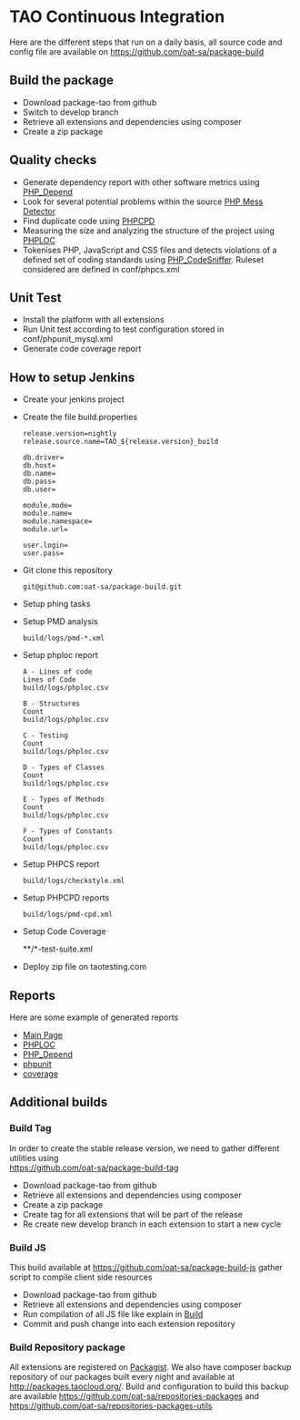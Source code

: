 <!--
created_at: '2014-09-25 12:39:35'
updated_at: '2014-09-26 00:42:35'
authors:
    - 'Lionel Lecaque'
tags: {  }
-->

TAO Continuous Integration
==========================

Here are the different steps that run on a daily basis, all source code and config file are available on https://github.com/oat-sa/package-build

Build the package
-----------------

-   Download package-tao from github
-   Switch to develop branch
-   Retrieve all extensions and dependencies using composer
-   Create a zip package

Quality checks
--------------

-   Generate dependency report with other software metrics using [PHP_Depend](http://pdepend.org)
-   Look for several potential problems within the source [PHP Mess Detector](http://phpmd.org)
-   Find duplicate code using [PHPCPD](https://github.com/sebastianbergmann/phpcpd)
-   Measuring the size and analyzing the structure of the project using [PHPLOC](https://github.com/sebastianbergmann/phploc)
-   Tokenises PHP, JavaScript and CSS files and detects violations of a defined set of coding standards using [PHP_CodeSniffer](http://github.com/squizlabs/PHP_CodeSniffer). Ruleset considered are defined in conf/phpcs.xml

Unit Test
---------

-   Install the platform with all extensions
-   Run Unit test according to test configuration stored in conf/phpunit_mysql.xml
-   Generate code coverage report

How to setup Jenkins
-------------------

-   Create your jenkins project
-   Create the file build.properties



        release.version=nightly
        release.source.name=TAO_${release.version}_build

        db.driver=
        db.host=
        db.name=
        db.pass=
        db.user=

        module.mode=
        module.name=
        module.namespace=
        module.url=

        user.login=
        user.pass=

-   Git clone this repository



        git@github.com:oat-sa/package-build.git

-   Setup phing tasks
-   Setup PMD analysis



        build/logs/pmd-*.xml

-   Setup phploc report



        A - Lines of code
        Lines of Code
        build/logs/phploc.csv

        B - Structures
        Count
        build/logs/phploc.csv

        C - Testing
        Count
        build/logs/phploc.csv

        D - Types of Classes
        Count
        build/logs/phploc.csv

        E - Types of Methods
        Count
        build/logs/phploc.csv

        F - Types of Constants
        Count
        build/logs/phploc.csv

-   Setup PHPCS report



        build/logs/checkstyle.xml

-   Setup PHPCPD reports



        build/logs/pmd-cpd.xml

-   Setup Code Coverage



       **/*-test-suite.xml

-   Deploy zip file on taotesting.com

Reports
-------

Here are some example of generated reports

-   [Main Page](http://docs.taotesting.com/reports/main.pdf)
-   [PHPLOC](http://docs.taotesting.com/reports/phploc.pdf)
-   [PHP_Depend](http://docs.taotesting.com/reports/jdepend.pdf)
-   [phpunit](http://docs.taotesting.com/reports/build-tao%20%2352%20Test%20Results%20%5BJenkins%5D.pdf)
-   [coverage](http://docs.taotesting.com/coverage/)

Additional builds
-----------------

### Build Tag

In order to create the stable release version, we need to gather different utilities using\
https://github.com/oat-sa/package-build-tag

-   Download package-tao from github
-   Retrieve all extensions and dependencies using composer
-   Create a zip package
-   Create tag for all extensions that will be part of the release
-   Re create new develop branch in each extension to start a new cycle

### Build JS

This build available at https://github.com/oat-sa/package-build-js gather script to compile client side resources

-   Download package-tao from github
-   Retrieve all extensions and dependencies using composer
-   Run compilation of all JS file like explain in [Build](developer-guide/build.md)
-   Commit and push change into each extension repository

### Build Repository package

All extensions are registered on [Packagist](https://packagist.org). We also have composer backup repository of our packages built every night and available at http://packages.taocloud.org/. Build and configuration to build this backup are available https://github.com/oat-sa/repositories-packages and https://github.com/oat-sa/repositories-packages-utils


